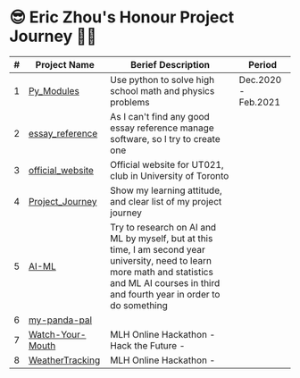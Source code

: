 # 😎 Eric Zhou's Honour Project Journey 👨‍💻

| # | Project Name | Berief Description | Period |
|---|--------------|--------------------|--------|
| 1 | [Py_Modules](https://github.com/24ERIC/Py_Modules) | Use python to solve high school math and physics problems | Dec.2020 - Feb.2021 |
| 2 | [essay_reference](https://github.com/24ERIC/essay_reference) | As I can't find any good essay reference manage software, so I try to create one |  |
| 3 | [official_website](https://github.com/24ERIC/official_website) | Official website for UT021, club in University of Toronto |  |
| 4 | [Project_Journey](https://github.com/24ERIC/Project_Journey) | Show my learning attitude, and clear list of my project journey |  |
| 5 | [AI-ML](https://github.com/24ERIC/AI-ML) | Try to research on AI and ML by myself, but at this time, I am second year university, need to learn more math and statistics and ML AI courses in third and fourth year in order to do something |  |
| 6 | [my-panda-pal](https://github.com/24ERIC/my-panda-pal) |  |  
| 7 | [Watch-Your-Mouth](https://github.com/24ERIC/Watch-Your-Mouth) | MLH Online Hackathon - Hack the Future - |  |
| 8 | [WeatherTracking](https://github.com/24ERIC/WeatherTracking) | MLH Online Hackathon -  |  |